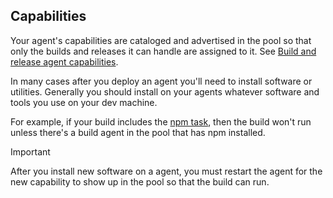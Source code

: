 ## Capabilities

Your agent's capabilities are cataloged and advertised in the pool so that only the builds and releases it can handle are assigned to it. See [Build and release agent capabilities](../../../concepts/agents/agents.md#capabilities).

In many cases after you deploy an agent you'll need to install software or utilities. Generally you should install on your agents whatever software and tools you use on your dev machine. 

For example, if your build includes the [npm task](../../../tasks/package/npm-install.md), then the build won't run unless there's a build agent in the pool that has npm installed.

> [!IMPORTANT]
> 
> After you install new software on a agent, you must restart the agent for the new capability to show up in the pool so that the build can run.